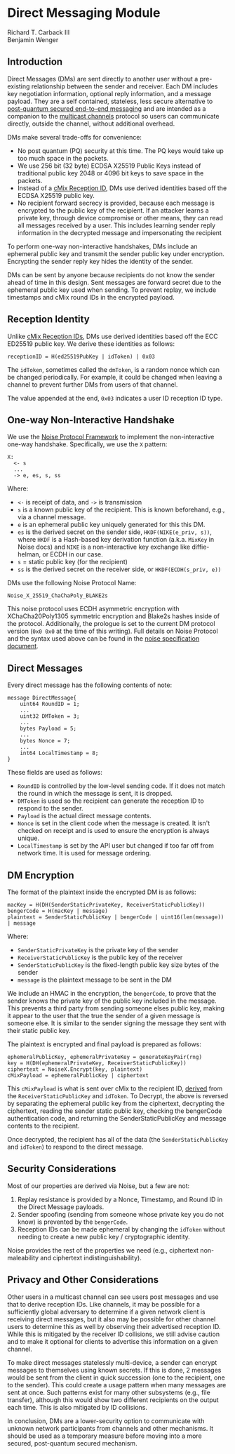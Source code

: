# Direct Messaging Module

Richard T. Carback III  
Benjamin Wenger  

## Introduction

Direct Messages (DMs) are sent directly to another user without a
pre-existing relationship between the sender and receiver. Each DM
includes key negotiation information, optional reply information, and
a message payload. They are a self contained, stateless, less secure
alternative to [post-quantum secured end-to-end
messaging](end_to_end.md) and are intended as a companion to the
[multicast channels](multicast_channel.md) protocol so users can
communicate directly, outside the channel, without additional overhead.

DMs make several trade-offs for convenience:
* No post quantum (PQ) security at this time. The PQ keys would take up
  too much space in the packets.
* We use 256 bit (32 byte) ECDSA X25519 Public Keys instead of
  traditional public key 2048 or 4096 bit keys to save space in the
  packets.
* Instead of a [cMix Reception ID](message_pickup.md), DMs use derived
  identities based off the ECDSA X25519 public key.
* No recipient forward secrecy is provided, because each message is
  encrypted to the public key of the recipient. If an attacker learns
  a private key, through device compromise or other means, they can
  read all messages received by a user. This includes learning sender
  reply information in the decrypted message and impersonating the
  recipient

To perform one-way non-interactive handshakes, DMs include an
ephemeral public key and transmit the sender public key under
encryption. Encrypting the sender reply key hides the identity of the
sender.

DMs can be sent by anyone because recipients do not know the
sender ahead of time in this design. Sent messages are forward secret
due to the ephemeral public key used when sending. To prevent replay,
we include timestamps and cMix round IDs in the encrypted payload.

## Reception Identity

Unlike [cMix Reception IDs](message_pickup.md), DMs use derived
identities based off the ECC ED25519 public key. We derive these identities
as follows:

```
receptionID = H(ed25519PubKey | idToken) | 0x03
```

The `idToken`, sometimes called the `dmToken`, is a random nonce which
can be changed periodically. For example, it could be changed when
leaving a channel to prevent further DMs from users of that channel.

The value appended at the end, `0x03` indicates a user ID reception ID
type.

## One-way Non-Interactive Handshake

We use the [Noise Protocol Framework](https://noiseprotocol.org/) to
implement the non-interactive one-way handshake. Specifically, we use
the `X` pattern:

```
X:
  <- s
  ...
  -> e, es, s, ss
```

Where:
* `<-` is receipt of data, and `->` is transmission
* `s` is a known public key of the recipient. This is known beforehand,
  e.g., via a channel message.
* `e` is an ephemeral public key uniquely generated for this this DM.
* `es` is the derived secret on the sender side, `HKDF(NIKE(e_priv, s))`, where
  `HKDF` is a Hash-based key derivation function (a.k.a. `MixKey` in
  Noise docs) and `NIKE` is a non-interactive key exchange like
  diffie-helman, or ECDH in our case.
* `s` = static public key (for the recipient)
* `ss` is the derived secret on the receiver side, or `HKDF(ECDH(s_priv, e))`

DMs use the following Noise Protocol Name:

```
Noise_X_25519_ChaChaPoly_BLAKE2s
```

This noise protocol uses ECDH asymmetric encryption with
XChaCha20Poly1305 symmetric encryption and Blake2s hashes inside of the
protocol.  Additionally, the prologue is set to the current DM protocol
version (`0x0 0x0` at the time of this writing). Full details on Noise
Protocol and the syntax used above can be found in the
[noise specification document](https://noiseprotocol.org/noise.html).

## Direct Messages

Every direct message has the following contents of note:

```
message DirectMessage{
    uint64 RoundID = 1;
    ...
    uint32 DMToken = 3;
    ...
    bytes Payload = 5;
    ...
    bytes Nonce = 7;
    ...
    int64 LocalTimestamp = 8;
}

```

These fields are used as follows:
* `RoundID` is controlled by the low-level sending code. If it does not
  match the round in which the message is sent, it is dropped.
* `DMToken` is used so the recipient can generate the reception ID to
  respond to the sender.
* `Payload` is the actual direct message contents.
* `Nonce` is set in the client code when the message is created. It
  isn't checked on receipt and is used to ensure the encryption is
  always unique.
* `LocalTimestamp` is set by the API user but changed if too far off
  from network time. It is used for message ordering.

## DM Encryption

The format of the plaintext inside the encrypted DM is as follows:

```
macKey = H(DH(SenderStaticPrivateKey, ReceiverStaticPublicKey))
bengerCode = H(macKey | message)
plaintext = SenderStaticPublicKey | bengerCode | uint16(len(message)) | message
```

Where:
* `SenderStaticPrivateKey` is the private key of the sender
* `ReceiverStaticPublicKey` is the public key of the receiver
* `SenderStaticPublicKey` is the fixed-length public key size bytes of
  the sender
* `message` is the plaintext message to be sent in the DM

We include an HMAC in the encryption, the `bengerCode`, to prove that
the sender knows the private key of the public key included in the
message. This prevents a third party from sending someone elses public
key, making it appear to the user that the true the sender of a given
message is someone else. It is similar to the sender signing the message
they sent with their static public key.

The plaintext is encrypted and final payload is prepared as follows:

```
ephemeralPublicKey, ephemeralPrivateKey = generateKeyPair(rng)
key = H(DH(ephemeralPrivateKey, ReceiverStaticPublicKey))
ciphertext = NoiseX.Encrypt(key, plaintext)
cMixPayload = ephemeralPublicKey | ciphertext
```

This `cMixPayload` is what is sent over cMix to the recipient ID,
[derived](./dm.md#One-way-Non-Interactive-Handshake) from the
`ReceiverStaticPublicKey` and `idToken`. To Decrypt, the above is
reversed by separating the ephemeral public key from the ciphertext,
decrypting the ciphertext, reading the sender static public key,
checking the bengerCode authentication code, and returning the
SenderStaticPublicKey and message contents to the recipient.

Once decrypted, the recipient has all of the data (the
`SenderStaticPublicKey` and `idToken`) to respond to the direct
message.

## Security Considerations

Most of our properties are derived via Noise, but a few are not:

1. Replay resistance is provided by a Nonce, Timestamp, and Round ID
   in the Direct Message payloads.
2. Sender spoofing (sending from someone whose private key you do not
   know) is prevented by the `bengerCode`.
3. Reception IDs can be made ephemeral by changing the `idToken` without
   needing to create a new public key / cryptographic identity.

Noise provides the rest of the properties we need (e.g., ciphertext
non-maleability and ciphertext indistinguishability).

## Privacy and Other Considerations

Other users in a multicast channel can see users post messages and use
that to derive reception IDs. Like channels, it may be possible for a
sufficiently global adversary to determine if a given network client
is receiving direct messages, but it also may be possible for other
channel users to determine this as well by observing their advertised
reception ID. While this is mitigated by the receiver ID collisions,
we still advise caution and to make it optional for clients to
advertise this information on a given channel.

To make direct messages statelessly multi-device, a sender can encrypt
messages to themselves using known secrets. If this is done, 2
messages would be sent from the client in quick succession (one to the
recipient, one to the sender). This could create a usage pattern when
many messages are sent at once. Such patterns exist for many other
subsystems (e.g., file transfer), although this would show two
different recipients on the output each time. This is also mitigated
by ID collisions.

In conclusion, DMs are a lower-security option to communicate with
unknown network participants from channels and other mechanisms. It
should be used as a temporary measure before moving into a more
secured, post-quantum secured mechanism.
